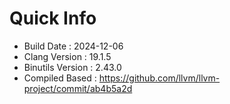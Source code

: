 # Quick Info
* Build Date : 2024-12-06
* Clang Version : 19.1.5
* Binutils Version : 2.43.0
* Compiled Based : https://github.com/llvm/llvm-project/commit/ab4b5a2d

